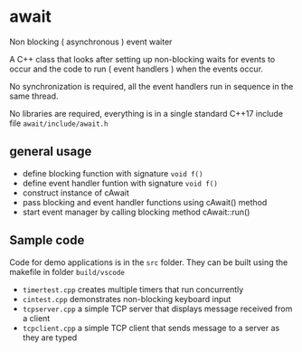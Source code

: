 # await
 
Non blocking ( asynchronous ) event waiter

A C++ class that looks after setting up non-blocking waits for events to occur and the code to run ( event handlers ) when the events occur.

No synchronization is required, all the event handlers run in sequence in the same thread.

No libraries are required, everything is in a single standard C++17 include file `await/include/await.h`

## general usage

 - define blocking function with signature `void f()`
 - define event handler funtion with signature `void f()`
 - construct instance of cAwait
 - pass blocking and event handler functions using cAwait() method
 - start event manager by calling blocking method cAwait::run()

## Sample code

Code for demo applications is in the `src` folder.  They can be built using the makefile in folder `build/vscode`

 - `timertest.cpp` creates multiple timers that run concurrently
 - `cintest.cpp` demonstrates non-blocking keyboard input
 - `tcpserver.cpp` a simple TCP server that displays message received from a client
 - `tcpclient.cpp` a simple TCP client that sends message to a server as they are typed
